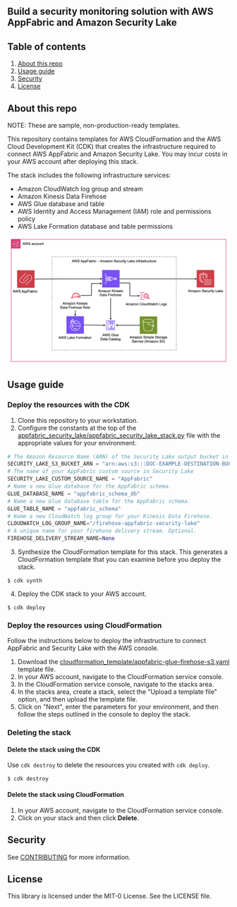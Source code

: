 ## Build a security monitoring solution with AWS AppFabric and Amazon Security Lake

## Table of contents
1. [About this repo](#About)
2. [Usage guide](#Usage)
3. [Security](#Security)
3. [License](#License)

## About this repo <a name="About"></a>
NOTE: These are sample, non-production-ready templates.

This repository contains templates for AWS CloudFormation and the AWS Cloud Development Kit (CDK) that creates the infrastructure required to connect AWS AppFabric and Amazon Security Lake. You may incur costs in your AWS account after deploying this stack.

The stack includes the following infrastructure services:
- Amazon CloudWatch log group and stream
- Amazon Kinesis Data Firehose
- AWS Glue database and table
- AWS Identity and Access Management (IAM) role and permissions policy
- AWS Lake Formation database and table permissions

![Architecture](./assets/appfabric-security-lake-infrastructure.png)

## Usage guide<a name="Usage"></a>

### Deploy the resources with the CDK

1. Clone this repository to your workstation.
2. Configure the constants at the top of the [appfabric_security_lake/appfabric_security_lake_stack.py](appfabric_security_lake/appfabric_security_lake_stack.py) file with the appropriate values for your environment.

``` python
# The Amazon Resource Name (ARN) of the Security Lake output bucket in your region of choice.
SECURITY_LAKE_S3_BUCKET_ARN = "arn:aws:s3:::DOC-EXAMPLE-DESTINATION-BUCKET"
# The name of your AppFabric custom source in Security Lake
SECURITY_LAKE_CUSTOM_SOURCE_NAME = "AppFabric"
# Name a new Glue database for the AppFabric schema.
GLUE_DATABASE_NAME = "appfabric_schema_db"
# Name a new Glue database table for the AppFabric schema.
GLUE_TABLE_NAME = "appfabric_schema"
# Name a new CloudWatch log group for your Kinesis Data Firehose.
CLOUDWATCH_LOG_GROUP_NAME="/firehose-appfabric-security-lake"
# A unique name for your firehose delivery stream. Optional.
FIREHOSE_DELIVERY_STREAM_NAME=None
```

3. Synthesize the CloudFormation template for this stack. This generates a CloudFormation template that you can examine before you deploy the stack.

```
$ cdk synth
```

4. Deploy the CDK stack to your AWS account.

```
$ cdk deploy
```

### Deploy the resources using CloudFormation

Follow the instructions below to deploy the infrastructure to connect AppFabric and Security Lake with the AWS console.

1. Download the [cloudformation_template/appfabric-glue-firehose-s3.yaml](cloudformation_template/appfabric-glue-firehose-s3.yaml) template file.
2. In your AWS account, navigate to the CloudFormation service console.
3. In the CloudFormation service console, navigate to the stacks area.
4. In the stacks area, create a stack, select the "Upload a template file" option, and then upload the template file.
5. Click on "Next", enter the parameters for your environment, and then follow the steps outlined in the console to deploy the stack.

### Deleting the stack

#### Delete the stack using the CDK

Use `cdk destroy` to delete the resources you created with `cdk deploy`.

```
$ cdk destroy
```

#### Delete the stack using CloudFormation

1. In your AWS account, navigate to the CloudFormation service console.
2. Click on your stack and then click **Delete**.

## Security <a name="Security"></a>

See [CONTRIBUTING](CONTRIBUTING.md#security-issue-notifications) for more information.

## License <a name="License"></a>

This library is licensed under the MIT-0 License. See the LICENSE file.

